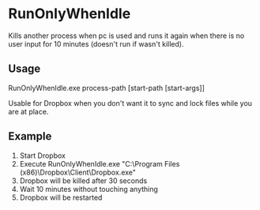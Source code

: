 # RunOnlyWhenIdle
Kills another process when pc is used and runs it again when there is no user input for 10 minutes (doesn't run if wasn't killed).

## Usage
RunOnlyWhenIdle.exe process-path [start-path [start-args]]

Usable for Dropbox when you don't want it to sync and lock files while you are at place.
## Example
1. Start Dropbox
2. Execute RunOnlyWhenIdle.exe "C:\Program Files (x86)\Dropbox\Client\Dropbox.exe"
3. Dropbox will be killed after 30 seconds
4. Wait 10 minutes without touching anything
5. Dropbox will be restarted

